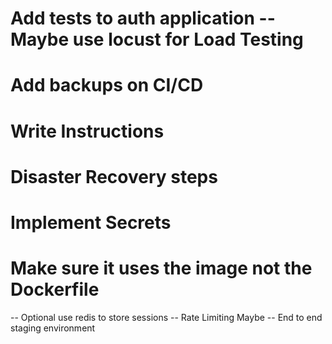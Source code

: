 # Add tests to auth application -- Maybe use locust for Load Testing
# Add backups on CI/CD
# Write Instructions
# Disaster Recovery steps
# Implement Secrets
# Make sure it uses the image not the Dockerfile

-- Optional use redis to store sessions
-- Rate Limiting Maybe
-- End to end staging environment
